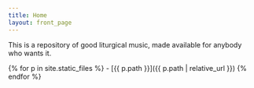 ```yaml
---
title: Home
layout: front_page
---
```

This is a repository of good liturgical music, made available for anybody who wants it.

{% for p in site.static_files %}
	- [{{ p.path }}]({{ p.path | relative_url }})
{% endfor %}